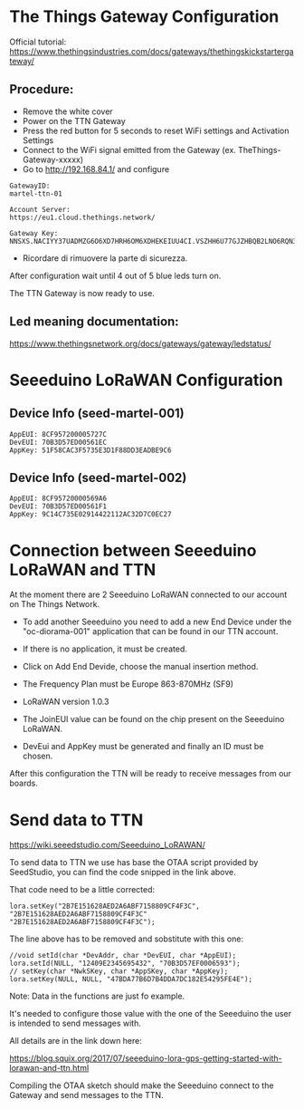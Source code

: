 # The Things Gateway Configuration
Official tutorial: https://www.thethingsindustries.com/docs/gateways/thethingskickstartergateway/

## Procedure:
- Remove the white cover
- Power on the TTN Gateway
- Press the red button for 5 seconds to reset WiFi settings and Activation Settings
- Connect to the WiFi signal emitted from the Gateway (ex. TheThings-Gateway-xxxxx)
- Go to http://192.168.84.1/ and configure

```
GatewayID:
martel-ttn-01

Account Server:
https://eu1.cloud.thethings.network/

Gateway Key:
NNSXS.NACIYY37UADMZG6O6XD7HRH6OM6XDHEKEIUU4CI.VSZHH6U77GJZHBQB2LNO6RQN3RFONSVYEUKI3OBZXPJGCU5EB4KQC0MM3NT01T4L1ANO
```
- Ricordare di rimuovere la parte di sicurezza. 

After configuration wait until 4 out of 5 blue leds turn on.

The TTN Gateway is now ready to use.

## Led meaning documentation:
https://www.thethingsnetwork.org/docs/gateways/gateway/ledstatus/

# Seeeduino LoRaWAN Configuration

## Device Info (seed-martel-001)
```
AppEUI: 8CF957200005727C
DevEUI: 70B3D57ED00561EC
AppKey: 51F58CAC3F5735E3D1F88DD3EADBE9C6
```

## Device Info (seed-martel-002)
```
AppEUI: 8CF95720000569A6
DevEUI: 70B3D57ED00561F1
AppKey: 9C14C735E02914422112AC32D7C0EC27
```

# Connection between Seeeduino LoRaWAN and TTN

At the moment there are 2 Seeeduino LoRaWAN connected to our account on The Things Network.

- To add another Seeeduino you need to add a new End Device under the "oc-diorama-001" application that can be found in our TTN account.

- If there is no application, it must be created.

- Click on Add End Devide, choose the manual insertion method.

- The Frequency Plan must be Europe 863-870MHz (SF9)

- LoRaWAN version 1.0.3

- The JoinEUI value can be found on the chip present on the Seeeduino LoRaWAN.

- DevEui and AppKey must be generated and finally an ID must be chosen.

After this configuration the TTN will be ready to receive messages from our boards.

# Send data to TTN
https://wiki.seeedstudio.com/Seeeduino_LoRAWAN/

To send data to TTN we use has base the OTAA script provided by SeedStudio, you can find the code snipped in the link above.

That code need to be a little corrected:

```
lora.setKey("2B7E151628AED2A6ABF7158809CF4F3C", "2B7E151628AED2A6ABF7158809CF4F3C"
"2B7E151628AED2A6ABF7158809CF4F3C");
```

The line above has to be removed and sobstitute with this one:
```
//void setId(char *DevAddr, char *DevEUI, char *AppEUI);
lora.setId(NULL, "12409E2345695432", "70B3D57EF0006593");
// setKey(char *NwkSKey, char *AppSKey, char *AppKey);
lora.setKey(NULL, NULL, "47BDA77B6D7B4DDA7DC182E54295FE4E");
```
Note: Data in the functions are just fo example.

It's needed to configure those value with the one of the Seeeduino the user is intended to send messages with.

All details are in the link down here:

https://blog.squix.org/2017/07/seeeduino-lora-gps-getting-started-with-lorawan-and-ttn.html

Compiling the OTAA sketch should make the Seeeduino connect to the Gateway and send messages to the TTN.